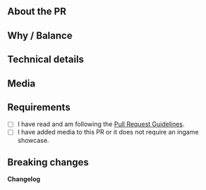 <!-- Guidelines: https://docs.spacestation14.io/en/getting-started/pr-guideline -->

## About the PR
<!-- What did you change? -->

## Why / Balance
<!-- Why was it changed? Link any relevant discussions or issues. -->

## Technical details
<!-- Summary of code changes for easier review. -->

## Media
<!-- Attach media if the PR makes ingame changes (clothing, items, features, etc). 
Small fixes/refactors are exempt. Media may be used in SS14 progress reports with credit. -->

## Requirements
<!-- Confirm the following by placing an X in the brackets [X]: -->
- [ ] I have read and am following the [Pull Request Guidelines](https://docs.spacestation14.com/en/general-development/codebase-info/pull-request-guidelines.html).
- [ ] I have added media to this PR or it does not require an ingame showcase.

## Breaking changes
<!-- List any breaking changes and provide instructions for fixing them. -->

**Changelog**
<!-- Remove this comment block and make sure to include the :cl: symbol. -->
<!--
:cl:
- add: Added fun!
- remove: Removed fun!
- tweak: Changed fun!
- fix: Fixed fun!
-->
